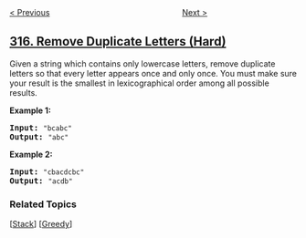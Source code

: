 <!--|This file generated by command(leetcode description); DO NOT EDIT.    |-->
<!--+----------------------------------------------------------------------+-->
<!--|@author    openset <openset.wang@gmail.com>                           |-->
<!--|@link      https://github.com/openset                                 |-->
<!--|@home      https://github.com/openset/leetcode                        |-->
<!--+----------------------------------------------------------------------+-->

[< Previous](../count-of-smaller-numbers-after-self "Count of Smaller Numbers After Self")
　　　　　　　　　　　　　　　　
[Next >](../shortest-distance-from-all-buildings "Shortest Distance from All Buildings")

## [316. Remove Duplicate Letters (Hard)](https://leetcode.com/problems/remove-duplicate-letters "去除重复字母")

<p>Given a string which contains only lowercase letters, remove duplicate letters so that every letter appears once and only once. You must make sure your result is the smallest in lexicographical order among all possible results.</p>

<p><b>Example 1:</b></p>

<pre>
<b>Input:</b> <code>&quot;bcabc&quot;</code>
<b>Output:</b> <code>&quot;abc&quot;</code>
</pre>

<p><b>Example 2:</b></p>

<pre>
<b>Input:</b> <code>&quot;cbacdcbc&quot;</code>
<b>Output:</b> <code>&quot;acdb&quot;</code>
</pre>

### Related Topics
  [[Stack](../../tag/stack/README.md)]
  [[Greedy](../../tag/greedy/README.md)]
